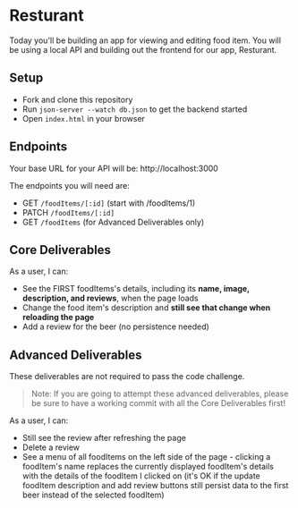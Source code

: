 # Resturant

Today you'll be building an app for viewing and editing food item. You will be using a local API and building out the frontend for our app, Resturant.


## Setup

- Fork and clone this repository
- Run `json-server --watch db.json` to get the backend started
- Open `index.html` in your browser

## Endpoints

Your base URL for your API will be: http://localhost:3000

The endpoints you will need are:

- GET `/foodItems/[:id]` (start with /foodItems/1)
- PATCH `/foodItems/[:id]`
- GET `/foodItems` (for Advanced Deliverables only)

## Core Deliverables

As a user, I can:

- See the FIRST foodItems's details, including its **name, image, description, and reviews**, when the page loads
- Change the food item's description and **still see that change when reloading the page**
- Add a review for the beer (no persistence needed)

## Advanced Deliverables

These deliverables are not required to pass the code challenge.

> Note: If you are going to attempt these advanced deliverables, please be sure to have a working commit with all the Core Deliverables first!

As a user, I can:

- Still see the review after refreshing the page
- Delete a review
- See a menu of all foodItems on the left side of the page - clicking a foodItem's name replaces the currently displayed foodItem's details with the details of the foodItem I clicked on (it's OK if the update foodItem description and add review buttons still persist data to the first beer instead of the selected foodItem)
